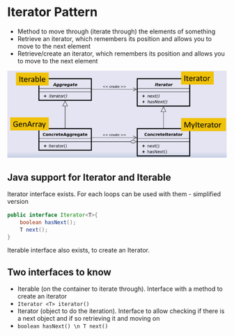 # Iterator Pattern
- Method to move through (iterate through) the elements of something
- Retrieve an iterator, which remembers its position and allows you to move to the next element
- Retrieve/create an iterator, which remembers its position and allows you to move to the next element

![eacc8f14059762efcd0d99ef9b6b09dd.png](../../_resources/eacc8f14059762efcd0d99ef9b6b09dd-1.png)

## Java support for Iterator and Iterable
Iterator interface exists. For each loops can be used with them - simplified version
```java
public interface Iterator<T>{
	boolean hasNext();
	T next();
}
```

Iterable interface also exists, to create an Iterator. 

## Two interfaces to know
- Iterable (on the container to iterate through). Interface with a method to create an iterator
- `Iterator <T> iterator()`
- Iterator (object to do the iteration). Interface to allow checking if there is a next object and if so retrieving it and moving on
- `boolean hasNext() \n T next()`